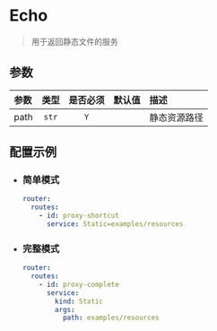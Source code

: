 # Echo

> 用于返回静态文件的服务

## 参数

| 参数   |  类型   | 是否必须 | 默认值 | 描述     |
|:-----|:-----:|:----:|:---:|:-------|
| path | `str` | `Y`  |     | 静态资源路径 |

## 配置示例

- ### 简单模式

    ```yaml
    router:
      routes:
        - id: proxy-shortcut
          service: Static=examples/resources
    ```

- ### 完整模式

    ```yaml
    router:
      routes:
        - id: proxy-complete
          service: 
            kind: Static
            args:
              path: examples/resources
    ```